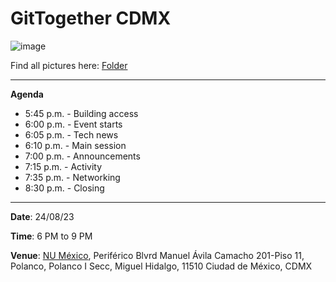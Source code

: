 # GitTogether CDMX

![image](./assets/General.jpg)

Find all pictures here: [Folder](./assets/)

-----------

**Agenda**

- 5:45 p.m. - Building access
- 6:00 p.m. - Event starts
- 6:05 p.m. - Tech news
- 6:10 p.m. - Main session
- 7:00 p.m. - Announcements
- 7:15 p.m. - Activity
- 7:35 p.m. - Networking
- 8:30 p.m. - Closing

-----------

**Date**: 24/08/23

**Time**: 6 PM to 9 PM 

**Venue**: [NU México](https://g.co/kgs/7UEvtU6), Periférico Blvrd Manuel Ávila Camacho 201-Piso 11, Polanco, Polanco I Secc, Miguel Hidalgo, 11510 Ciudad de México, CDMX
